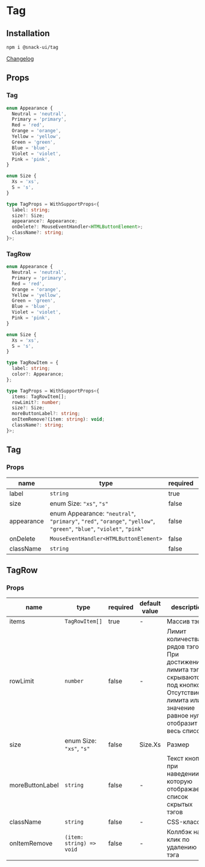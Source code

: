 # Tag

## Installation
`npm i @snack-ui/tag`

[Changelog](./CHANGELOG.md)

## Props

### Tag
```ts
enum Appearance {
  Neutral = 'neutral',
  Primary = 'primary',
  Red = 'red',
  Orange = 'orange',
  Yellow = 'yellow',
  Green = 'green',
  Blue = 'blue',
  Violet = 'violet',
  Pink = 'pink',
}

enum Size {
  Xs = 'xs',
  S = 's',
}

type TagProps = WithSupportProps<{
  label: string;
  size?: Size;
  appearance?: Appearance;
  onDelete?: MouseEventHandler<HTMLButtonElement>;
  className?: string;
}>;
```

### TagRow
```ts
enum Appearance {
  Neutral = 'neutral',
  Primary = 'primary',
  Red = 'red',
  Orange = 'orange',
  Yellow = 'yellow',
  Green = 'green',
  Blue = 'blue',
  Violet = 'violet',
  Pink = 'pink',
}

enum Size {
  Xs = 'xs',
  S = 's',
}

type TagRowItem = {
  label: string;
  color?: Appearance;
};

type TagProps = WithSupportProps<{
  items: TagRowItem[];
  rowLimit?: number;
  size?: Size;
  moreButtonLabel?: string;
  onItemRemove?(item: string): void;
  className?: string;
}>;
```

[//]: DOCUMENTATION_SECTION_START
[//]: THIS_SECTION_IS_AUTOGENERATED_PLEASE_DONT_EDIT_IT
## Tag

### Props
| name | type | required | default value | description |
|------|------|----------|---------------|-------------|
| label | `string` | true | - |  |
| size | enum Size: `"xs"`, `"s"` | false | Size.Xs |  |
| appearance | enum Appearance: `"neutral"`, `"primary"`, `"red"`, `"orange"`, `"yellow"`, `"green"`, `"blue"`, `"violet"`, `"pink"` | false | Appearance.Neutral |  |
| onDelete | `MouseEventHandler<HTMLButtonElement>` | false | - |  |
| className | `string` | false | - |  |
## TagRow

### Props
| name | type | required | default value | description |
|------|------|----------|---------------|-------------|
| items | `TagRowItem[]` | true | - | Массив тэгов |
| rowLimit | `number` | false | - | Лимит количества рядов тэгов. При достижении лимита тэги скрываются под кнопкой. Отсутствие лимита или значение равное нулю отобразит весь список |
| size | enum Size: `"xs"`, `"s"` | false | Size.Xs | Размер |
| moreButtonLabel | `string` | false | - | Текст кнопки, при наведении на которую отображается список скрытых тэгов |
| className | `string` | false | - | CSS-класс |
| onItemRemove | `(item: string) => void` | false | - | Коллбэк на клик по удалению тэга |


[//]: DOCUMENTATION_SECTION_END
